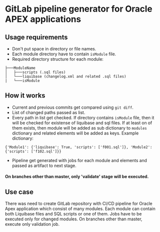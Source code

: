 # GitLab pipeline generator for Oracle APEX applications

## Usage requirements
- Don't put space in directory or file names.
- Each module directory have to contain ```isModule``` file.
- Required directory structure for each module:
```
├───ModuleName
│   ├───scripts (.sql files)
│   └───liquibase (changelog.xml and related .sql files)
|   └───isModule
```

## How it works
- Current and previous commits get compared using ```git diff```.
- List of changed paths passed as list.
- Every path in list get checked. If directory contains ```isModule``` file, then it will be checked for existense of liquibase and sql files. If at least on of them exists, then module will be added as sub dictionary to ```modules``` dictionary and related elements will be added as keys. Example dictionary:
```
{'Module1': {'liquibase': True, 'scripts': ['f001.sql']}, 'Module2': {'scripts': ['f102.sql']}}
```
- Pipeline get generated with jobs for each module and elements and passed as artifact to next stage.

#### On branches other than master, only 'validate' stage will be executed.

## Use case
There was need to create GitLab repository with CI/CD pipeline for Oracle Apex application which consist of many modules. Each module can contain both Liquibase files and SQL scripts or one of them. Jobs have to be executed only for changed modules. On branches other than master, execute only validation job.

